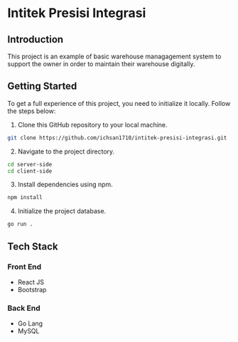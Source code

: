 # Intitek Presisi Integrasi

## Introduction

This project is an example of basic warehouse managagement system to support the
owner in order to maintain their warehouse digitally.

## Getting Started

To get a full experience of this project, you need to initialize it locally.
Follow the steps below:

1. Clone this GitHub repository to your local machine.

```bash
git clone https://github.com/ichsan1710/intitek-presisi-integrasi.git
```

2. Navigate to the project directory.

```bash
cd server-side
cd client-side
```

3. Install dependencies using npm.

```bash
npm install
```

4. Initialize the project database.

```bash
go run .
```

## Tech Stack

### Front End

- React JS
- Bootstrap

### Back End

- Go Lang
- MySQL
